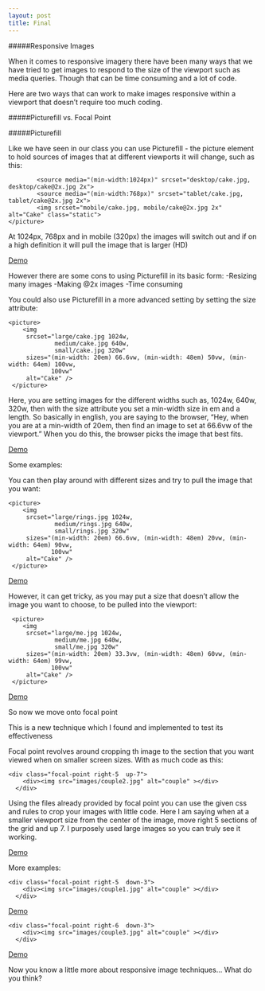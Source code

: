 ```yaml
---
layout: post
title: Final
---
```

#####Responsive Images

When it comes to responsive imagery there have been many ways that we have tried to get images to respond to the size of the viewport such as media queries. Though that can be time consuming and a lot of code.

Here are two ways that can work to make images responsive within a viewport that doesn’t require too much coding.

#####Picturefill vs. Focal Point

#####Picturefill

Like we have seen in our class you can use Picturefill - the picture element to hold sources of images that at different viewports it will change, such as this:



```<picture>
        <source media="(min-width:1024px)" srcset="desktop/cake.jpg, desktop/cake@2x.jpg 2x">
        <source media="(min-width:768px)" srcset="tablet/cake.jpg, tablet/cake@2x.jpg 2x">
        <img srcset="mobile/cake.jpg, mobile/cake@2x.jpg 2x" alt="Cake" class="static">
</picture>
```
At 1024px, 768px and in mobile (320px) the images will switch out and if on a high definition it will pull the image that is larger (HD)

[Demo](http://iam.colum.edu/students/harveen.sandhu/ewt/final/picturefill-basic/index.html)


However there are some cons to using Picturefill in its basic form:
	-Resizing many images
	-Making @2x images
	-Time consuming

You could also use Picturefill in a more advanced setting by setting the size attribute:


```
<picture>
    <img 
     srcset="large/cake.jpg 1024w,
             medium/cake.jpg 640w,
             small/cake.jpg 320w"
     sizes="(min-width: 20em) 66.6vw, (min-width: 48em) 50vw, (min-width: 64em) 100vw,
            100vw"
     alt="Cake" />
 </picture>
```
Here, you are setting images for the different widths such as, 1024w, 640w, 320w, 
then with the size attribute you set a min-width size in em and a length.
So basically in english, you are saying to the browser, “Hey, when you are at a min-width of 20em, then find an image to set at 66.6vw of the viewport.” When you do this, the browser picks the image that best fits.


[Demo](http://iam.colum.edu/students/harveen.sandhu/ewt/final/picturefill-sizes/index.html)


Some examples:

You can then play around with different sizes and try to pull the image that you want:
```
<picture>
    <img 
     srcset="large/rings.jpg 1024w,
             medium/rings.jpg 640w,
             small/rings.jpg 320w"
     sizes="(min-width: 20em) 66.6vw, (min-width: 48em) 20vw, (min-width: 64em) 90vw,
            100vw"
     alt="Cake" />
 </picture>
```
[Demo](http://iam.colum.edu/students/harveen.sandhu/ewt/final/picturefill-sizes/index1.html)


However, it can get tricky, as you may put a size that doesn’t allow the image you want to choose, to be pulled into the viewport:
```
 <picture>
    <img 
     srcset="large/me.jpg 1024w,
             medium/me.jpg 640w,
             small/me.jpg 320w"
     sizes="(min-width: 20em) 33.3vw, (min-width: 48em) 60vw, (min-width: 64em) 99vw,
            100vw"
     alt="Cake" />
 </picture>
```
[Demo](http://iam.colum.edu/students/harveen.sandhu/ewt/final/picturefill-sizes/index2.html)



So now we move onto focal point

This is a new technique which I found and implemented to test its effectiveness

Focal point revolves around cropping th image to the section that you want viewed when on smaller screen sizes. With as much code as this:

```
<div class="focal-point right-5  up-7">
    <div><img src="images/couple2.jpg" alt="couple" ></div>
  </div>
```
Using the files already provided by focal point you can use the given css and rules to crop your images with little code. Here I am saying when at a smaller viewport size from the center of the image, move right 5 sections of the grid and up 7. I purposely used large images so you can truly see it working.

[Demo](http://iam.colum.edu/students/harveen.sandhu/ewt/final/focal-point-master/index.html)


More examples:
```
<div class="focal-point right-5  down-3">
    <div><img src="images/couple1.jpg" alt="couple" ></div>
  </div>
```

[Demo](http://iam.colum.edu/students/harveen.sandhu/ewt/final/focal-point-master/index1.html)


```
<div class="focal-point right-6  down-3">
    <div><img src="images/couple3.jpg" alt="couple" ></div>
  </div>
```

[Demo](http://iam.colum.edu/students/harveen.sandhu/ewt/final/focal-point-master/index2.html)



Now you know a little more about responsive image techniques… What do you think?
